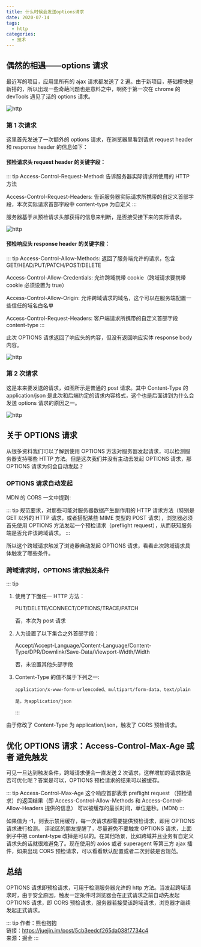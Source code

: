 ```yaml
---
title: 什么时候会发送options请求
date: 2020-07-14
tags:
  - http
categories:
  - 技术
---
```


## 偶然的相遇——options 请求

最近写的项目，应用里所有的 ajax 请求都发送了 2 遍。由于新项目，基础模块是新搭的，所以出现一些奇葩问题也是意料之中，啊终于第一次在 chrome 的 devTools 遇见了活的 options 请求。

![http](https://vkceyugu.cdn.bspapp.com/VKCEYUGU-aliyun-umybkfmeehmg0383ca/6c76bb80-4856-11eb-bd01-97bc1429a9ff.png)

### 第 1 次请求

这里首先发送了一次额外的 options 请求，在浏览器里看到请求 request header 和 response header 的信息如下：

#### 预检请求头 request header 的关键字段：

::: tip
Access-Control-Request-Method: 告诉服务器实际请求所使用的 HTTP 方法

Access-Control-Request-Headers: 告诉服务器实际请求所携带的自定义首部字段，本次实际请求首部字段中 content-type 为自定义
:::

服务器基于从预检请求头部获得的信息来判断，是否接受接下来的实际请求。

![http](https://vkceyugu.cdn.bspapp.com/VKCEYUGU-aliyun-umybkfmeehmg0383ca/6d1ce690-4856-11eb-b997-9918a5dda011.png)

#### 预检响应头 response header 的关键字段：

::: tip
Access-Control-Allow-Methods: 返回了服务端允许的请求，包含 GET/HEAD/PUT/PATCH/POST/DELETE

Access-Control-Allow-Credentials: 允许跨域携带 cookie（跨域请求要携带 cookie 必须设置为 true）

Access-Control-Allow-Origin: 允许跨域请求的域名，这个可以在服务端配置一些信任的域名白名单

Access-Control-Request-Headers: 客户端请求所携带的自定义首部字段 content-type
:::

此次 OPTIONS 请求返回了响应头的内容，但没有返回响应实体 response body 内容。

![http](https://vkceyugu.cdn.bspapp.com/VKCEYUGU-aliyun-umybkfmeehmg0383ca/6dccae90-4856-11eb-8a36-ebb87efcf8c0.png)

### 第 2 次请求

这是本来要发送的请求，如图所示是普通的 post 请求。其中 Content-Type 的 application/json 是此次和后端约定的请求内容格式，这个也是后面讲到为什么会发送 options 请求的原因之一。

![http](https://vkceyugu.cdn.bspapp.com/VKCEYUGU-aliyun-umybkfmeehmg0383ca/6e617480-4856-11eb-a16f-5b3e54966275.png)

## 关于 OPTIONS 请求

从很多资料我们可以了解到使用 OPTIONS 方法对服务器发起请求，可以检测服务器支持哪些 HTTP 方法。但是这次我们并没有主动去发起 OPTIONS 请求，那 OPTIONS 请求为何会自动发起？

### OPTIONS 请求自动发起

MDN 的 CORS 一文中提到:

::: tip
规范要求，对那些可能对服务器数据产生副作用的 HTTP 请求方法（特别是 GET 以外的 HTTP 请求，或者搭配某些 MIME 类型的 POST 请求），浏览器必须首先使用 OPTIONS 方法发起一个预检请求（preflight request），从而获知服务端是否允许该跨域请求。
:::

所以这个跨域请求触发了浏览器自动发起 OPTIONS 请求，看看此次跨域请求具体触发了哪些条件。

### 跨域请求时，OPTIONS 请求触发条件

::: tip

1.  使用了下面任一 HTTP 方法：

    PUT/DELETE/CONNECT/OPTIONS/TRACE/PATCH

    否，本次为 post 请求

2.  人为设置了以下集合之外首部字段：

    Accept/Accept-Language/Content-Language/Content-Type/DPR/Downlink/Save-Data/Viewport-Width/Width

    否，未设置其他头部字段

3.  Content-Type 的值不属于下列之一:

        application/x-www-form-urlencoded、multipart/form-data、text/plain

        是，为application/json

    :::

由于修改了 Content-Type 为 application/json，触发了 CORS 预检请求。

## 优化 OPTIONS 请求：Access-Control-Max-Age 或者 避免触发

可见一旦达到触发条件，跨域请求便会一直发送 2 次请求，这样增加的请求数是否可优化呢？答案是可以，OPTIONS 预检请求的结果可以被缓存。

::: tip
Access-Control-Max-Age 这个响应首部表示 preflight request （预检请求）的返回结果（即 Access-Control-Allow-Methods 和 Access-Control-Allow-Headers 提供的信息） 可以被缓存的最长时间，单位是秒。(MDN)
:::

如果值为 -1，则表示禁用缓存，每一次请求都需要提供预检请求，即用 OPTIONS 请求进行检测。
评论区的朋友提醒了，尽量避免不要触发 OPTIONS 请求，上面例子中把 content-type 改掉是可以的。在其他场景，比如跨域并且业务有自定义请求头的话就很难避免了。现在使用的 axios 或者 superagent 等第三方 ajax 插件，如果出现 CORS 预检请求，可以看看默认配置或者二次封装是否规范。

## 总结

OPTIONS 请求即预检请求，可用于检测服务器允许的 http 方法。当发起跨域请求时，由于安全原因，触发一定条件时浏览器会在正式请求之前自动先发起 OPTIONS 请求，即 CORS 预检请求，服务器若接受该跨域请求，浏览器才继续发起正式请求。

::: tip
作者：熊也抱抱 <br>
链接：https://juejin.im/post/5cb3eedcf265da038f7734c4 <br>
来源：掘金
:::

